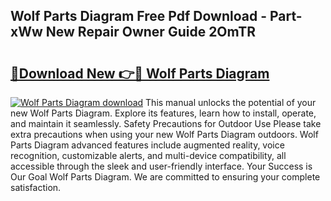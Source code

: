 ## Wolf Parts Diagram Free Pdf Download - Part-xWw New Repair Owner Guide 2OmTR

# <h2><a href="http://dfqd4a.blite.top/?on=Wolf+Parts+Diagram">🔗Download New 👉🔴 Wolf Parts Diagram</a></h2>

[![Wolf Parts Diagram download](https://i.imgur.com/lujVjoI.png)](http://dfqd4a.blite.top/?on=Wolf+Parts+Diagram)
This manual unlocks the potential of your new Wolf Parts Diagram. Explore its features, learn how to install, operate, and maintain it seamlessly. Safety Precautions for Outdoor Use Please take extra precautions when using your new Wolf Parts Diagram outdoors. Wolf Parts Diagram advanced features include augmented reality, voice recognition, customizable alerts, and multi-device compatibility, all accessible through the sleek and user-friendly interface. Your Success is Our Goal Wolf Parts Diagram. We are committed to ensuring your complete satisfaction.
